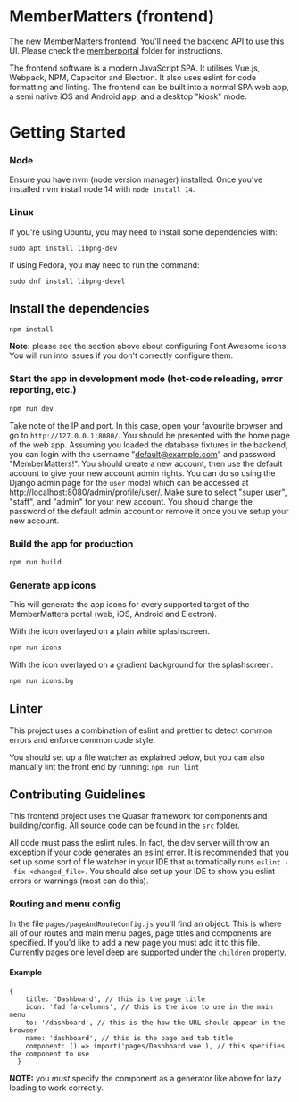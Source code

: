 # MemberMatters (frontend)

The new MemberMatters frontend. You'll need the backend API to use this UI. Please check the [memberportal](/memberportal) folder for instructions.

The frontend software is a modern JavaScript SPA. It utilises Vue.js, Webpack, NPM, Capacitor and Electron. It also uses eslint for code formatting and linting.
The frontend can be built into a normal SPA web app, a semi native iOS and Android app, and a desktop "kiosk" mode.

# Getting Started
### Node
Ensure you have nvm (node version manager) installed. Once you've installed nvm install node 14 with `node install 14`.

### Linux
If you're using Ubuntu, you may need to install some dependencies with:

`sudo apt install libpng-dev`

If using Fedora, you may need to run the command:

`sudo dnf install libpng-devel`

## Install the dependencies
```bash
npm install
```

**Note:** please see the section above about configuring Font Awesome icons. You will run into issues if you don't correctly configure them.

### Start the app in development mode (hot-code reloading, error reporting, etc.)
```bash
npm run dev
```

Take note of the IP and port. In this case, open your favourite browser and go to `http://127.0.0.1:8080/`. You should
be presented with the home page of the web app. Assuming you loaded the database fixtures in the backend, you can login with the username "default@example.com" and password
"MemberMatters!". You should create a new account, then use the default account to give your new account admin rights. You can do so using the Django admin page for the `user` model which can be accessed at http://localhost:8080/admin/profile/user/. Make sure to select "super user", "staff", and "admin" for your new account. You should change the password of the default admin account or remove it once you've setup your new account.

### Build the app for production
```bash
npm run build
```

### Generate app icons
This will generate the app icons for every supported target of the MemberMatters portal (web, iOS, Android and Electron).

With the icon overlayed on a plain white splashscreen.
```bash
npm run icons
```

With the icon overlayed on a gradient background for the splashscreen.
```bash
npm run icons:bg
```

## Linter
This project uses a combination of eslint and prettier to detect common errors and enforce common code style.

You should set up a file watcher as explained below, but you can also manually lint the front end by running:
`npm run lint`

## Contributing Guidelines
This frontend project uses the Quasar framework for components and building/config. All source code
can be found in the `src` folder.

All code must pass the eslint rules. In fact, the dev server will throw an exception if your code
generates an eslint error. It is recommended that you set up some sort of file watcher in your IDE
that automatically runs `eslint --fix <changed_file>`. You should also set up your IDE to show
you eslint errors or warnings (most can do this).

### Routing and menu config
In the file `pages/pageAndRouteConfig.js` you'll find an object. This is where all of our routes
and main menu pages, page titles and components are specified. If you'd like to add a new page you
must add it to this file. Currently pages one level deep are supported under the `children` property.

#### Example
```
{
    title: 'Dashboard', // this is the page title
    icon: 'fad fa-columns', // this is the icon to use in the main menu
    to: '/dashboard', // this is the how the URL should appear in the browser
    name: 'dashboard', // this is the page and tab title
    component: () => import('pages/Dashboard.vue'), // this specifies the component to use
  }
```

**NOTE:** you *must* specify the component as a generator like above for lazy loading to work correctly.
